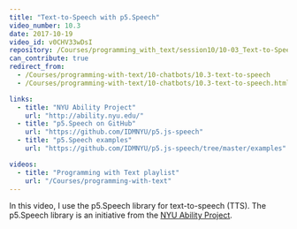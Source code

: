 ```yaml
---
title: "Text-to-Speech with p5.Speech"
video_number: 10.3
date: 2017-10-19
video_id: v0CHV33wDsI
repository: /Courses/programming_with_text/session10/10-03_Text-to-Speech_with_p5.Speech
can_contribute: true
redirect_from:
  - /Courses/programming-with-text/10-chatbots/10.3-text-to-speech
  - /Courses/programming-with-text/10-chatbots/10.3-text-to-speech.html

links:
  - title: "NYU Ability Project"
    url: "http://ability.nyu.edu/"
  - title: "p5.Speech on GitHub"
    url: "https://github.com/IDMNYU/p5.js-speech"
  - title: "p5.Speech examples"
    url: "https://github.com/IDMNYU/p5.js-speech/tree/master/examples"

videos:
  - title: "Programming with Text playlist"
    url: "/Courses/programming-with-text"
---
```


In this video, I use the p5.Speech library for text-to-speech (TTS). The p5.Speech library is an initiative from the [NYU Ability Project](http://ability.nyu.edu/p5.js-speech/).
